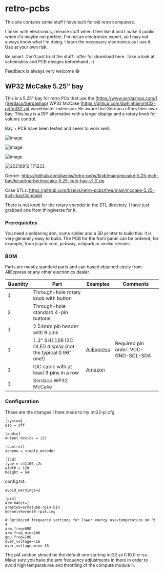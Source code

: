 # retro-pcbs
This site contains some stuff I have built for old retro computers.

I tinker with electronics, release stuff when I feel like it and I make it public when it's maybe not perfect. I'm not an electronics expert, so I may not always know what I'm doing. I learn the necessary electronics as I use it. Use at your own risk.

Be smart. Don't just trust the stuff I offer for download here. Take a look at schematics and PCB designs beforehand ;-)

Feedback is always very welcome 😄

## WP32 McCake 5.25" bay

This is a 5.25" bay for retro PCs that use the [https://www.serdashop.com/](Serdaco/Serdashop) WP32 McCake [https://github.com/dwhinham/mt32-pi](mt32-pi) waveblaster extension. Be aware that Serdaco offers their own bay. This bay is a DIY alternative with a larger display and a rotary knob for volume control.

Bay + PCB have been tested and seem to work well.

![image](https://user-images.githubusercontent.com/884834/124360159-944fea80-dc28-11eb-87fa-5ab4bda11be3.png)

![image](https://user-images.githubusercontent.com/884834/124390280-16084c80-dceb-11eb-9aac-38e4baddc9fc.png)

![image](https://user-images.githubusercontent.com/884834/124390288-26b8c280-dceb-11eb-93ac-455ed4f14fee.png)

![20210910_171233](https://user-images.githubusercontent.com/884834/132877155-81e0a804-c985-4adc-b823-88f555d96014.jpg)

Gerber: https://github.com/bzeiss/retro-pcbs/blob/main/mccake-5.25-inch-bay/kicad/gerber/mccake-5.25-inch-bay-v1.0.zip

Case STLs: https://github.com/bzeiss/retro-pcbs/tree/main/mccake-5.25-inch-bay/3dmodel

There is not knob for the rotary encoder in the STL directory. I have just grabbed one from thingiverse for it.

### Prerequisites

You need a soldering iron, some solder and a 3D printer to build this. It is very generally easy to build.
The PCB for the front panel can be ordered, for example, from jlcpcb.com, pcbway, oshpark or similar servies.

### BOM

Parts are mostly standard parts and can based obtained easily from AliExpress or any other electronics dealer.

| Quantity | Part                                    | Examples | Comments |
|----------|------                                   | ------ | ------ |
|     1    | Through-hole rotary knob with button    | | |
|     2    | Through-hole standard 4-pin buttons     | | |
|     1    | 2.54mm pin header with 9 pins           | | |
|     1    | 1.3" SH1106 I2C OLED display (not the typical 0.96" one!) | [AliExpress](https://de.aliexpress.com/item/4001244324545.html?spm=a2g0s.9042311.0.0.27424c4dTWHz1p) | Required pin order: VCC-GND-SCL-SDA |
|     1    | IDC cable with at least 9 pins in a row | [Amazon](https://www.amazon.de/dp/B07KFX57HV/ref=cm_sw_em_r_mt_dp_9ASK1YN18FPK2M1SWVQK?_encoding=UTF8&psc=1) | |
|     1    | Serdaco WP32 McCake | | |

### Configuration

These are the changes I have made to my mt32-pi.cfg

```
[system]
usb = off

[audio]
output_device = i2s

[control]
scheme = simple_encoder

[lcd]
type = sh1106_i2c
width = 128
height = 64
```

config.txt:

```
avoid_warnings=2

[pi4]
arm_64bit=1
armstub=armstub8-rpi4.bin
kernel=kernel8-rpi4.img

# Optimized frequency settings for lower energy use/temperature on Pi 4
arm_freq=600
arm_freq_min=100
gpu_freq=100
over_voltage=-16
over_voltage_min=-16
```

The pi4 section should be the default one starting mt32-pi 0.10.0 or so. Make sure you have the arm frequency adjustments in there in order to avoid high temperatures and throttling of the compute module 4.
